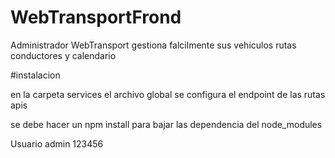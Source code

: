 # WebTransportFrond

Administrador WebTransport
gestiona falcilmente sus vehiculos rutas conductores y calendario


#instalacion

en la carpeta services el archivo global se configura el endpoint de las rutas apis

se debe hacer un npm install para bajar las dependencia  del node_modules



Usuario 
admin
123456
